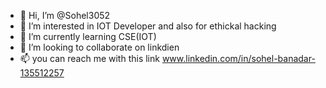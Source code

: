 - 👋 Hi, I’m @Sohel3052
- 👀 I’m interested in IOT Developer and also for ethickal hacking
- 🌱 I’m currently learning CSE(IOT)
- 💞️ I’m looking to collaborate on linkdien
- 📫 you can reach me with this link www.linkedin.com/in/sohel-banadar-135512257

<!---
Sohel3052/Sohel3052 is a ✨ special ✨ repository because its `README.md` (this file) appears on your GitHub profile.
You can click the Preview link to take a look at your changes.
--->
